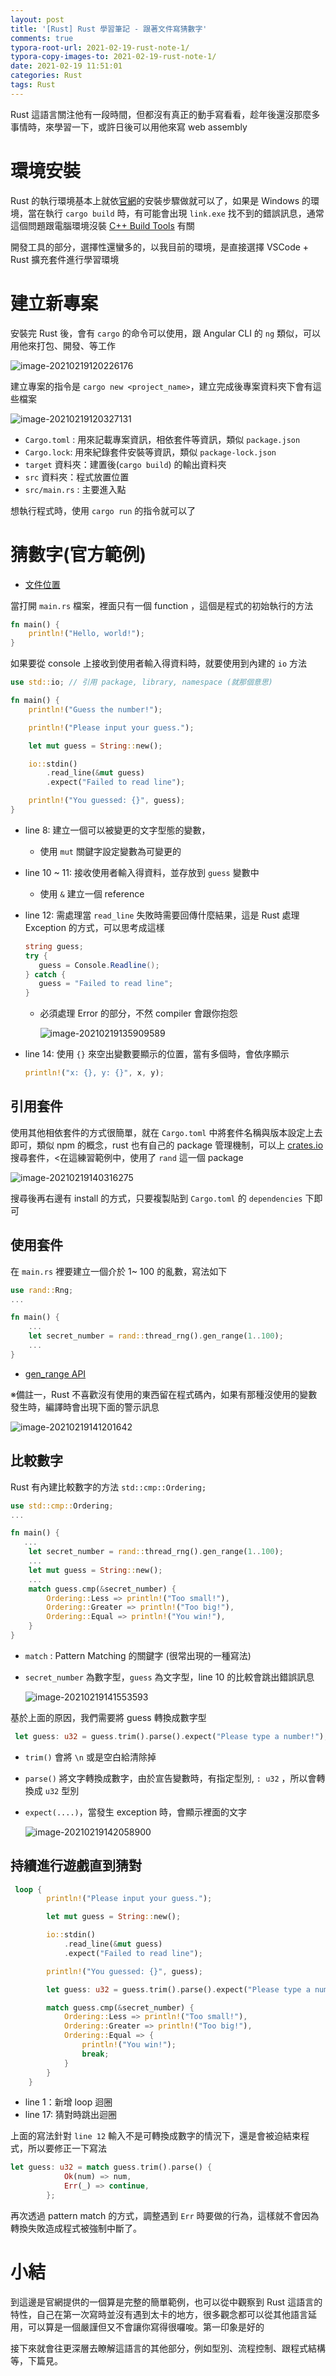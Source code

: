```yaml
---
layout: post
title: '[Rust] Rust 學習筆記 - 跟著文件寫猜數字'
comments: true
typora-root-url: 2021-02-19-rust-note-1/
typora-copy-images-to: 2021-02-19-rust-note-1/
date: 2021-02-19 11:51:01
categories: Rust
tags: Rust
---
```


Rust 這語言關注他有一段時間，但都沒有真正的動手寫看看，趁年後還沒那麼多事情時，來學習一下，或許日後可以用他來寫 web assembly

<!-- more -->

# 環境安裝

Rust 的執行環境基本上就依[官網](https://www.rust-lang.org/zh-TW/learn/get-started)的安裝步驟做就可以了，如果是 Windows 的環境，當在執行 `cargo build` 時，有可能會出現 `link.exe` 找不到的錯誤訊息，通常這個問題跟電腦環境沒裝 [C++ Build Tools](https://visualstudio.microsoft.com/zh-hant/visual-cpp-build-tools/) 有關

開發工具的部分，選擇性還蠻多的，以我目前的環境，是直接選擇 VSCode + Rust 擴充套件進行學習環境

# 建立新專案

安裝完 Rust 後，會有 `cargo` 的命令可以使用，跟 Angular CLI 的 `ng` 類似，可以用他來打包、開發、等工作

![image-20210219120226176](image-20210219120226176.png)

建立專案的指令是 `cargo new <project_name>`，建立完成後專案資料夾下會有這些檔案

![image-20210219120327131](image-20210219120327131.png)

* `Cargo.toml` : 用來記載專案資訊，相依套件等資訊，類似 `package.json`
* `Cargo.lock`: 用來紀錄套件安裝等資訊，類似 `package-lock.json`
* `target` 資料夾：建置後(`cargo build`) 的輸出資料夾
* `src` 資料夾：程式放置位置
* `src/main.rs` : 主要進入點

想執行程式時，使用 `cargo run` 的指令就可以了

# 猜數字(官方範例)

* [文件位置](https://doc.rust-lang.org/book/ch02-00-guessing-game-tutorial.html)

當打開 `main.rs` 檔案，裡面只有一個 function ，這個是程式的初始執行的方法

```rust
fn main() {
    println!("Hello, world!");
}
```

 如果要從 console 上接收到使用者輸入得資料時，就要使用到內建的 `io` 方法

```rust
use std::io; // 引用 package, library, namespace (就那個意思)

fn main() {
    println!("Guess the number!");

    println!("Please input your guess.");

    let mut guess = String::new();

    io::stdin()
        .read_line(&mut guess)
        .expect("Failed to read line");

    println!("You guessed: {}", guess);
}
```

* line 8: 建立一個可以被變更的文字型態的變數，

  * 使用 `mut` 關鍵字設定變數為可變更的

* line 10 ~ 11: 接收使用者輸入得資料，並存放到 `guess` 變數中

  * 使用 `&` 建立一個 reference 

* line 12: 需處理當 `read_line` 失敗時需要回傳什麼結果，這是 Rust 處理 Exception 的方式，可以思考成這樣

  ```csharp
  string guess;
  try {
     guess = Console.Readline();   
  } catch {
     guess = "Failed to read line";
  }
  ```

  * 必須處理 Error 的部分，不然 compiler 會跟你抱怨

    ![image-20210219135909589](image-20210219135909589.png)

* line 14: 使用 `{}` 來空出變數要顯示的位置，當有多個時，會依序顯示

  ```rust
  println!("x: {}, y: {}", x, y);
  ```

## 引用套件

使用其他相依套件的方式很簡單，就在 `Cargo.toml` 中將套件名稱與版本設定上去即可，類似 npm 的概念，rust 也有自己的 package 管理機制，可以上 [crates.io](https://crates.io/) 搜尋套件，<在這練習範例中，使用了 `rand` 這一個 package

![image-20210219140316275](image-20210219140316275.png)

搜尋後再右邊有 install 的方式，只要複製貼到 `Cargo.toml` 的 `dependencies` 下即可

## 使用套件

在 `main.rs`  裡要建立一個介於 1~ 100 的亂數，寫法如下

```rust
use rand::Rng;
...

fn main() {
    ...
    let secret_number = rand::thread_rng().gen_range(1..100);
    ...
}    
```

* [gen_range API](https://docs.rs/rand/0.8.3/rand/trait.Rng.html)

※備註一，Rust  不喜歡沒有使用的東西留在程式碼內，如果有那種沒使用的變數發生時，編譯時會出現下面的警示訊息

![image-20210219141201642](image-20210219141201642.png)

## 比較數字

Rust 有內建比較數字的方法 `std::cmp::Ordering;`

```rust
use std::cmp::Ordering;
...

fn main() {
   ...
    let secret_number = rand::thread_rng().gen_range(1..100);
    ...
    let mut guess = String::new();
    ...
    match guess.cmp(&secret_number) {
        Ordering::Less => println!("Too small!"),
        Ordering::Greater => println!("Too big!"),
        Ordering::Equal => println!("You win!"),
    }
}
```

* `match` : Pattern Matching 的關鍵字 (很常出現的一種寫法)

* `secret_number` 為數字型，`guess` 為文字型，line 10 的比較會跳出錯誤訊息

  ![image-20210219141553593](image-20210219141553593.png)

基於上面的原因，我們需要將 guess 轉換成數字型

```rust
 let guess: u32 = guess.trim().parse().expect("Please type a number!");
```

* `trim()` 會將 `\n` 或是空白給清除掉

* `parse()` 將文字轉換成數字，由於宣告變數時，有指定型別, `: u32` ，所以會轉換成 `u32` 型別

* `expect(....)`，當發生 exception 時，會顯示裡面的文字

  ![image-20210219142058900](image-20210219142058900.png)

## 持續進行遊戲直到猜對

```rust
 loop {
        println!("Please input your guess.");

        let mut guess = String::new();

        io::stdin()
            .read_line(&mut guess)
            .expect("Failed to read line");

        println!("You guessed: {}", guess);

        let guess: u32 = guess.trim().parse().expect("Please type a number!");

        match guess.cmp(&secret_number) {
            Ordering::Less => println!("Too small!"),
            Ordering::Greater => println!("Too big!"),
            Ordering::Equal => {
                println!("You win!");
                break;
            }
        }
    }
```

* line 1：新增 loop 迴圈
* line 17: 猜對時跳出迴圈

上面的寫法針對 `line 12` 輸入不是可轉換成數字的情況下，還是會被迫結束程式，所以要修正一下寫法

```rust
let guess: u32 = match guess.trim().parse() {
            Ok(num) => num,
            Err(_) => continue,
        };
```

再次透過 pattern match 的方式，調整遇到 `Err` 時要做的行為，這樣就不會因為轉換失敗造成程式被強制中斷了。

 # 小結

到這邊是官網提供的一個算是完整的簡單範例，也可以從中觀察到 Rust 這語言的特性，自己在第一次寫時並沒有遇到太卡的地方，很多觀念都可以從其他語言延用，可以算是一個嚴謹但又不會讓你寫得很囉唆。第一印象是好的

接下來就會往更深層去瞭解這語言的其他部分，例如型別、流程控制、跟程式結構等，下篇見。





